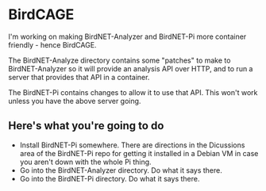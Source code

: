 # BirdCAGE
I'm working on making BirdNET-Analyzer and BirdNET-Pi more container friendly - hence BirdCAGE.

The BirdNET-Analyze directory contains some "patches" to make to BirdNET-Analyzer so it will provide an analysis API over HTTP, and to run a server that provides that API in a container.

The BirdNET-Pi contains changes to allow it to use that API. This won't work unless you have the above server going.

## Here's what you're going to do
- Install BirdNET-Pi somewhere. There are directions in the Dicussions area of the BirdNET-Pi repo for getting it installed in a Debian VM in case you aren't down with the whole Pi thing.
- Go into the BirdNET-Analyzer directory. Do what it says there.
- Go into the BirdNET-Pi directory. Do what it says there.
